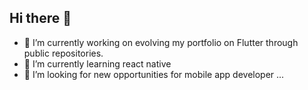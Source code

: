 ## Hi there 👋

- 🔭 I’m currently working on evolving my portfolio on Flutter through public repositories.
- 🌱 I’m currently learning react native
- 🤔 I’m looking for new opportunities for mobile app developer ...
